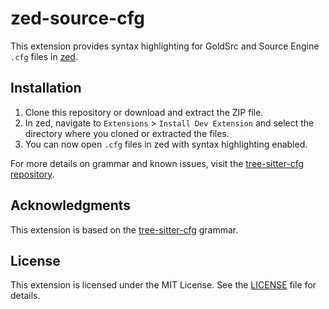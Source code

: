 # zed-source-cfg

This extension provides syntax highlighting for GoldSrc and Source Engine `.cfg` files in [zed](https://github.com/zed-industries/zed).

## Installation

1. Clone this repository or download and extract the ZIP file.
2. In zed, navigate to `Extensions` > `Install Dev Extension` and select the directory where you cloned or extracted the files.
3. You can now open `.cfg` files in zed with syntax highlighting enabled.

For more details on grammar and known issues, visit the [tree-sitter-cfg repository](https://github.com/LeviOP/tree-sitter-cfg).

## Acknowledgments

This extension is based on the [tree-sitter-cfg](https://github.com/LeviOP/tree-sitter-cfg) grammar.

## License

This extension is licensed under the MIT License. See the [LICENSE](LICENSE) file for details.

